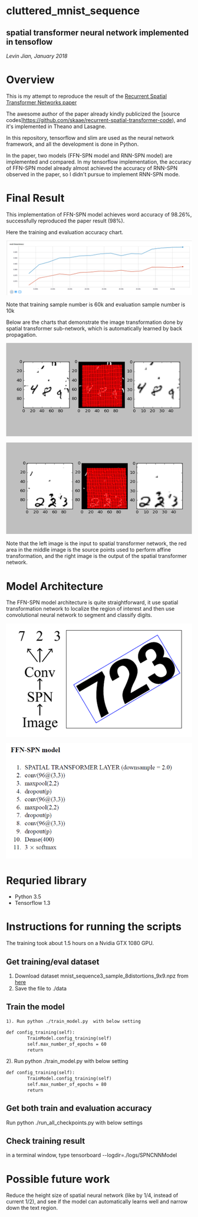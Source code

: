 # cluttered_mnist_sequence

## spatial transformer neural network implemented in tensoflow

*Levin Jian, January 2018*



# Overview  

This is my attempt to reproduce the result of the [Recurrent Spatial Transformer Networks paper](https://arxiv.org/abs/1509.05329)  

The awesome author of the paper already kindly publicized the [source codes]https://github.com/skaae/recurrent-spatial-transformer-code), and it's implemented in Theano and Lasagne.  

In this repository, tensorflow and slim are used as the neural network framework, and all the development is done in Python.

In the paper, two models (FFN-SPN model and RNN-SPN model) are implemented and compared. In my tensorflow implementation,  the accuracy of FFN-SPN model already almost achieved the accuracy of RNN-SPN observed in the paper, so I didn't pursue to implement RNN-SPN mode. 

# Final Result

This implementation of FFN-SPN model achieves word accuracy of 98.26%, successfully reproduced the paper result (98%).

Here the training and evaluation accuracy chart.

![learning chart](./images/learning_chart.PNG)   


Note that training sample number is 60k and evaluation sample number is 10k


Below are the charts that demonstrate the image transformation  done by spatial transformer sub-network, which is automatically learned by back propagation.

![vis_1](./images/visualization_1.PNG) 

![vis_2](./images/visualization_2.PNG) 


Note that the left image is the input to spatial transformer network, the red area in the middle image is the source points used to perform affine transformation, and the right image is the output of the spatial transformer network.

# Model Architecture

The FFN-SPN model architecture is quite straightforward, it use spatial transformation network to localize the region of interest and then use convolutional neural network to segment and classify digits.

![arch_1](./images/arhitecture_1.PNG)

![arch_2](./images/arhitecture_2.PNG)



# Requried library

* Python 3.5
* Tensorflow 1.3

# Instructions for running the scripts

The training took about 1.5 hours on a Nvidia GTX 1080 GPU.

## Get training/eval dataset

1. Download dataset  mnist_sequence3_sample_8distortions_9x9.npz from [here](https://github.com/skaae/recurrent-spatial-transformer-code/blob/master/mnist_sequence3_sample_8distortions_9x9.npz)
2. Save the file to ./data

## Train the model

	1). Run python ./train_model.py  with below setting

```
def config_training(self):
        TrainModel.config_training(self)
        self.max_number_of_epochs = 60
        return
```


  2). Run python ./train_model.py  with below setting

```
def config_training(self):
        TrainModel.config_training(self)
        self.max_number_of_epochs = 80
        return
```

## Get both train and evaluation accuracy

Run python ./run_all_checkpoints.py with below settings


## Check training result  
in a terminal window, type tensorboard --logdir=./logs/SPNCNNModel


# Possible future work  

Reduce the height size of spatial neural network (like by 1/4, instead of current 1/2), and see if the model can automatically learns well and narrow down the text region.

